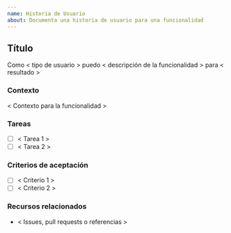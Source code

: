 ```yaml
---
name: Historia de Usuario
about: Documenta una historia de usuario para una funcionalidad
---
```


## Título

Como < tipo de usuario > puedo < descripción de la funcionalidad > para < resultado >

### Contexto

< Contexto para la funcionalidad >

### Tareas

- [ ] < Tarea 1 >
- [ ] < Tarea 2 >

### Criterios de aceptación
- [ ] < Criterio 1 >
- [ ] < Criterio 2 >

### Recursos relacionados
- < Issues, pull requests o referencias >
